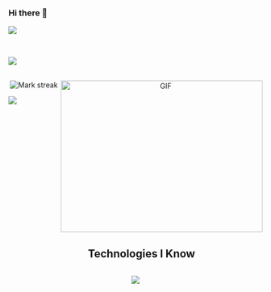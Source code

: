 ### Hi there 👋

<img src="https://user-images.githubusercontent.com/73097560/115834477-dbab4500-a447-11eb-908a-139a6edaec5c.gif"><br><br>


 <img scr="https://64.media.tumblr.com/fecffac2843f4ff54091f583d05b8bd2/tumblr_n7f0bwBqa61shpedgo1_640.gifv"/>

<img src="https://i.gifer.com/Ozf.gif" /><br><br>



<a target="_blank" align="center">
  <img align="right" top="500" height="300" width="400" alt="GIF" src="https://i.gifer.com/Ozf.gif](https://i.gifer.com/Ozf.gif">
</a>
<div align="center">
  <img  title="🔥 Get streak stats for your profile at git.io/streak-stats" alt="Mark streak" src="https://github-readme-streak-stats.herokuapp.com/?user=anastasialukavsky&theme=dark&hide_border=false" /> 
</div>


<!--h1 without bottom border-->
<img src="https://user-images.githubusercontent.com/73097560/115834477-dbab4500-a447-11eb-908a-139a6edaec5c.gif"><br><br>
<div id="user-content-toc">
  <ul align="center">
    <summary><h2 style="display: inline-block">Technologies I Know</h2></summary>
  </ul>
</div>
<!--tech stack icons-->
<p align="center">
  <a href="https://skillicons.dev">
    <img src="https://skillicons.dev/icons?i=git,html,css,js,ts,express,nodejs,figma,postgres,sequelize,mongodb,prisma,nginx,docker,postman,vite,webpack,workers,react,redux,tailwind,threejs,electron,blender,figma,vscode" />
  </a>
</p>


<div align="center">

<a href="https://github.com/anastasialukavsky/">
<!--  <img src=https://github-readme-stats.vercel.app/api/wakatime?username=anastasialukavsky/> -->
<!--   <img src="https://github-readme-stats.vercel.app/api/top-langs?username=anastasialukavsky&show_icons=true&locale=en&layout=compact&line_height=20&title_color=7A7ADB&icon_color=2234AE&text_color=D3D3D3&bg_color=0,000000,130F40" width="375"  alt="anastasialukavsky"/> -->

</a>
</div>

<!--
**anastasialukavsky/anastasialukavsky** is a ✨ _special_ ✨ repository because its `README.md` (this file) appears on your GitHub profile.

Here are some ideas to get you started:

- 🔭 I’m currently working on ...
- 🌱 I’m currently learning ...
- 👯 I’m looking to collaborate on ...
- 🤔 I’m looking for help with ...
- 💬 Ask me about ...
- 📫 How to reach me: ...
- 😄 Pronouns: ...
- ⚡ Fun fact: ...
-->
